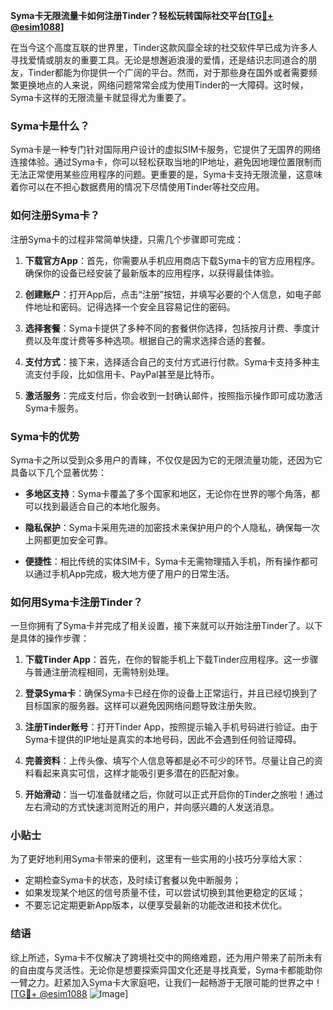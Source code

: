 **Syma卡无限流量卡如何注册Tinder？轻松玩转国际社交平台[[TG💪+ @esim1088](https://t.me/s/esim1088)]**

在当今这个高度互联的世界里，Tinder这款风靡全球的社交软件早已成为许多人寻找爱情或朋友的重要工具。无论是想邂逅浪漫的爱情，还是结识志同道合的朋友，Tinder都能为你提供一个广阔的平台。然而，对于那些身在国外或者需要频繁更换地点的人来说，网络问题常常会成为使用Tinder的一大障碍。这时候，Syma卡这样的无限流量卡就显得尤为重要了。

### Syma卡是什么？

Syma卡是一种专门针对国际用户设计的虚拟SIM卡服务，它提供了无国界的网络连接体验。通过Syma卡，你可以轻松获取当地的IP地址，避免因地理位置限制而无法正常使用某些应用程序的问题。更重要的是，Syma卡支持无限流量，这意味着你可以在不担心数据费用的情况下尽情使用Tinder等社交应用。

### 如何注册Syma卡？

注册Syma卡的过程非常简单快捷，只需几个步骤即可完成：

1. **下载官方App**：首先，你需要从手机应用商店下载Syma卡的官方应用程序。确保你的设备已经安装了最新版本的应用程序，以获得最佳体验。
   
2. **创建账户**：打开App后，点击“注册”按钮，并填写必要的个人信息，如电子邮件地址和密码。记得选择一个安全且容易记住的密码。

3. **选择套餐**：Syma卡提供了多种不同的套餐供你选择，包括按月计费、季度计费以及年度计费等多种选项。根据自己的需求选择合适的套餐。

4. **支付方式**：接下来，选择适合自己的支付方式进行付款。Syma卡支持多种主流支付手段，比如信用卡、PayPal甚至是比特币。

5. **激活服务**：完成支付后，你会收到一封确认邮件，按照指示操作即可成功激活Syma卡服务。

### Syma卡的优势

Syma卡之所以受到众多用户的青睐，不仅仅是因为它的无限流量功能，还因为它具备以下几个显著优势：

- **多地区支持**：Syma卡覆盖了多个国家和地区，无论你在世界的哪个角落，都可以找到最适合自己的本地化服务。
  
- **隐私保护**：Syma卡采用先进的加密技术来保护用户的个人隐私，确保每一次上网都更加安全可靠。
  
- **便捷性**：相比传统的实体SIM卡，Syma卡无需物理插入手机，所有操作都可以通过手机App完成，极大地方便了用户的日常生活。

### 如何用Syma卡注册Tinder？

一旦你拥有了Syma卡并完成了相关设置，接下来就可以开始注册Tinder了。以下是具体的操作步骤：

1. **下载Tinder App**：首先，在你的智能手机上下载Tinder应用程序。这一步骤与普通注册流程相同，无需特别处理。

2. **登录Syma卡**：确保Syma卡已经在你的设备上正常运行，并且已经切换到了目标国家的服务器。这样可以避免因网络问题导致注册失败。

3. **注册Tinder账号**：打开Tinder App，按照提示输入手机号码进行验证。由于Syma卡提供的IP地址是真实的本地号码，因此不会遇到任何验证障碍。

4. **完善资料**：上传头像、填写个人信息等都是必不可少的环节。尽量让自己的资料看起来真实可信，这样才能吸引更多潜在的匹配对象。

5. **开始滑动**：当一切准备就绪之后，你就可以正式开启你的Tinder之旅啦！通过左右滑动的方式快速浏览附近的用户，并向感兴趣的人发送消息。

### 小贴士

为了更好地利用Syma卡带来的便利，这里有一些实用的小技巧分享给大家：

- 定期检查Syma卡的状态，及时续订套餐以免中断服务；
- 如果发现某个地区的信号质量不佳，可以尝试切换到其他更稳定的区域；
- 不要忘记定期更新App版本，以便享受最新的功能改进和技术优化。

### 结语

综上所述，Syma卡不仅解决了跨境社交中的网络难题，还为用户带来了前所未有的自由度与灵活性。无论你是想要探索异国文化还是寻找真爱，Syma卡都能助你一臂之力。赶紧加入Syma卡大家庭吧，让我们一起畅游于无限可能的世界之中！[[TG💪+ @esim1088](https://t.me/s/esim1088) ![Image](https://i.postimg.cc/4NQfJmqS/Snipaste-2025-05-13-00-14-12.png)]
